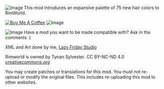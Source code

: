 ![Image](https://i.imgur.com/PYPncT6.png)
This mod introduces an expansive palette of 75 new hair colors to RimWorld.

[![Buy Me A Coffee](https://i.imgur.com/6UlYsZA.png)](https://www.buymeacoffee.com/LFStudio)
![Image](https://i.imgur.com/IwC9ybE.png)

![Image](https://i.imgur.com/Wtg1ZwF.png)
Have a mod you want to be made compatible with? Ask in the comments :)

XML and Art done by me, [Lazy Friday Studio](https://www.lazyfridaystudio.com)

Rimworld is owned by Tynan Sylvester.
CC BY-NC-ND 4.0 [creativecommons.org](https://creativecommons.org)

You may create patches or translations for this mod. You must not re-upload or modify the original files. This includes re-uploading this mod to other websites.